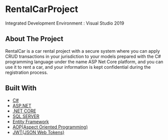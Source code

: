 # RentalCarProject

Integrated Development Environment : Visual Studio 2019 

## About The Project

RentalCar is a car rental project with a secure system where you can apply CRUD transactions in your jurisdiction to your models prepared with the C# programming language under the name ASP Net Core platform, and you can use it to rent a car, and your information is kept confidential during the registration process.


## Built With

* [C#](https://www.w3schools.com/cs/) 
* [ASP.NET](https://www.w3schools.com/asp/webpages_intro.asp) 
* [.NET CORE](https://dotnet.microsoft.com/download) 
* [SQL SERVER](https://www.microsoft.com/tr-tr/sql-server/sql-server-downloads)
* [Entity Framework](https://www.entityframeworktutorial.net/)
* [AOP(Aspect Oriented Programming)](https://docs.microsoft.com/en-us/archive/msdn-magazine/2014/february/aspect-oriented-programming-aspect-oriented-programming-with-the-realproxy-class)
* [JWT(JSON Web Tokens)](https://jwt.io/)


